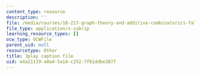 ```yaml
---
content_type: resource
description: ''
file: /media/courses/18-217-graph-theory-and-additive-combinatorics-fall-2019/e4a21119a0ad5a14c2527f61ddbe387f_rBUFitIoE14.srt
file_type: application/x-subrip
learning_resource_types: []
ocw_type: OCWFile
parent_uid: null
resourcetype: Other
title: 3play caption file
uid: e4a21119-a0ad-5a14-c252-7f61ddbe387f
---
```

